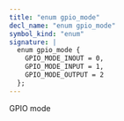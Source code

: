 ```yaml
---
title: "enum gpio_mode"
decl_name: "enum gpio_mode"
symbol_kind: "enum"
signature: |
  enum gpio_mode {
    GPIO_MODE_INOUT = 0,
    GPIO_MODE_INPUT = 1,
    GPIO_MODE_OUTPUT = 2
  };
---
```


GPIO mode 

